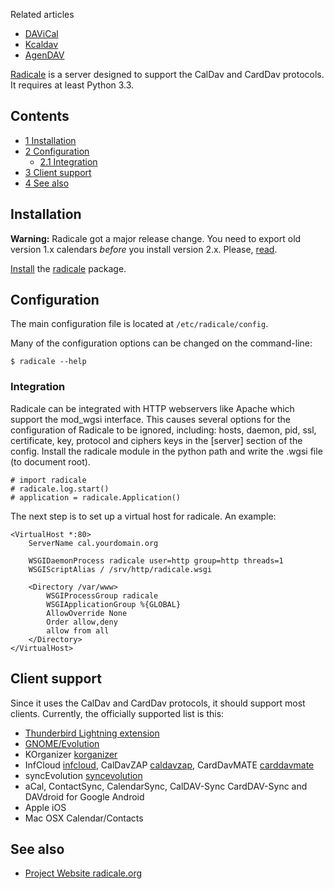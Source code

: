 Related articles

*   [DAViCal](/index.php/DAViCal "DAViCal")
*   [Kcaldav](/index.php/Kcaldav "Kcaldav")
*   [AgenDAV](/index.php/AgenDAV "AgenDAV")

[Radicale](http://radicale.org/) is a server designed to support the CalDav and CardDav protocols. It requires at least Python 3.3.

## Contents

*   [1 Installation](#Installation)
*   [2 Configuration](#Configuration)
    *   [2.1 Integration](#Integration)
*   [3 Client support](#Client_support)
*   [4 See also](#See_also)

## Installation

**Warning:** Radicale got a major release change. You need to export old version 1.x calendars *before* you install version 2.x. Please, [read](http://radicale.org/1to2/).

[Install](/index.php/Install "Install") the [radicale](https://aur.archlinux.org/packages/radicale/) package.

## Configuration

The main configuration file is located at `/etc/radicale/config`.

Many of the configuration options can be changed on the command-line:

```
$ radicale --help

```

### Integration

Radicale can be integrated with HTTP webservers like Apache which support the mod_wgsi interface. This causes several options for the configuration of Radicale to be ignored, including: hosts, daemon, pid, ssl, certificate, key, protocol and ciphers keys in the [server] section of the config. Install the radicale module in the python path and write the .wgsi file (to document root).

```
# import radicale
# radicale.log.start()
# application = radicale.Application()
```

The next step is to set up a virtual host for radicale. An example:

```
<VirtualHost *:80>
    ServerName cal.yourdomain.org

    WSGIDaemonProcess radicale user=http group=http threads=1
    WSGIScriptAlias / /srv/http/radicale.wsgi

    <Directory /var/www>
        WSGIProcessGroup radicale
        WSGIApplicationGroup %{GLOBAL}
        AllowOverride None
        Order allow,deny
        allow from all
    </Directory>
</VirtualHost>
```

## Client support

Since it uses the CalDav and CardDav protocols, it should support most clients. Currently, the officially supported list is this:

*   [Thunderbird Lightning extension](/index.php/Thunderbird#Extensions "Thunderbird")
*   [GNOME/Evolution](/index.php/GNOME/Evolution "GNOME/Evolution")
*   KOrganizer [korganizer](https://www.archlinux.org/packages/?name=korganizer)
*   InfCloud [infcloud](https://aur.archlinux.org/packages/infcloud/), CalDavZAP [caldavzap](https://aur.archlinux.org/packages/caldavzap/), CardDavMATE [carddavmate](https://aur.archlinux.org/packages/carddavmate/)
*   syncEvolution [syncevolution](https://aur.archlinux.org/packages/syncevolution/)
*   aCal, ContactSync, CalendarSync, CalDAV-Sync CardDAV-Sync and DAVdroid for Google Android
*   Apple iOS
*   Mac OSX Calendar/Contacts

## See also

*   [Project Website radicale.org](http://radicale.org/)
